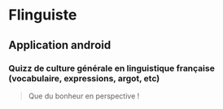 # Flinguiste
## Application android
### Quizz de culture générale en linguistique française (vocabulaire, expressions, argot, etc)

> Que du bonheur en perspective !
